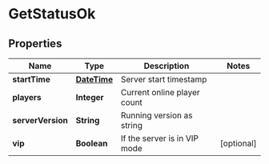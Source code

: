
# GetStatusOk

## Properties
Name | Type | Description | Notes
------------ | ------------- | ------------- | -------------
**startTime** | [**DateTime**](DateTime.md) | Server start timestamp | 
**players** | **Integer** | Current online player count | 
**serverVersion** | **String** | Running version as string | 
**vip** | **Boolean** | If the server is in VIP mode |  [optional]



